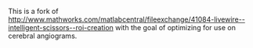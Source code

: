 This is a fork of http://www.mathworks.com/matlabcentral/fileexchange/41084-livewire--intelligent-scissors--roi-creation
with the goal of optimizing for use on cerebral angiograms.
